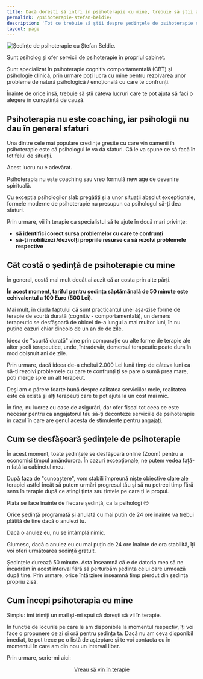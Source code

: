 ```yaml
---
title: Dacă dorești să intri în psihoterapie cu mine, trebuie să știi aceste lucruri
permalink: /psihoterapie-stefan-beldie/
description: 'Tot ce trebuie să știi despre ședințele de psihoterapie cu Ștefan Beldie - durată, preț, condiții etc.'
layout: page
---
```


![Ședințe de psihoterapie cu Ștefan Beldie.](/assets/images/gallery/psihoterapie-cu-stefan-beldie.webp)

Sunt psiholog și ofer servicii de psihoterapie în propriul cabinet.

Sunt specializat în psihoterapie cognitiv comportamentală (CBT) și psihologie clinică, prin urmare poți lucra cu mine pentru rezolvarea unor probleme de natură psihologică / emoțională cu care te confrunți.

Înainte de orice însă, trebuie să știi câteva lucruri care te pot ajuta să faci o alegere în cunoștință de cauză.

Psihoterapia nu este coaching, iar psihologii nu dau în general sfaturi
-----------------------------------------------------------------------

Una dintre cele mai populare credințe greșite cu care vin oamenii în psihoterapie este că psihologul le va da sfaturi. Că le va spune ce să facă în tot felul de situații.

Acest lucru nu e adevărat.

Psihoterapia nu este coaching sau vreo formulă new age de devenire spirituală.

Cu excepția psihologilor slab pregătiți și a unor situații absolut excepționale, formele moderne de psihoterapie nu presupun ca psihologul să-ți dea sfaturi.

Prin urmare, vii în terapie ca specialistul să te ajute în două mari privințe:

*   **să identifici corect sursa problemelor cu care te confrunți**
*   **să-ți mobilizezi /dezvolți propriile resurse ca să rezolvi problemele respective**

Cât costă o ședință de psihoterapie cu mine
-------------------------------------------

În general, costă mai mult decât ai auzit că ar costa prin alte părți.

**În acest moment, tariful pentru ședința săptămânală de 50 minute este echivalentul a 100 Euro (500 Lei).**

Mai mult, în ciuda faptului că sunt practicantul unei așa-zise forme de terapie de scurtă durată (cognitiv - comportamentală), un demers terapeutic se desfășoară de obicei de-a lungul a mai multor luni, în nu puține cazuri chiar dincolo de un an de de zile.

Ideea de "scurtă durată" vine prin comparație cu alte forme de terapie ale altor școli terapeutice, unde, întradevăr, demersul terapeutic poate dura în mod obișnuit ani de zile.

Prin urmare, dacă ideea de-a cheltui 2.000 Lei lună timp de câteva luni ca să-ți rezolvi problemele cu care te confrunți ți se pare o sumă prea mare, poți merge spre un alt terapeut.

Deși am o părere foarte bună despre calitatea serviciilor mele, realitatea este că există și alți terapeuți care te pot ajuta la un cost mai mic.

În fine, nu lucrez cu case de asigurări, dar ofer fiscal tot ceea ce este necesar pentru ca angajatorul tău să-ți deconteze serviciile de psihoterapie în cazul în care are genul acesta de stimulente pentru angajați.

Cum se desfășoară ședințele de psihoterapie
-------------------------------------------

În acest moment, toate ședințele se desfășoară online (Zoom) pentru a economisi timpul amândurora. În cazuri excepționale, ne putem vedea față-n față la cabinetul meu.

După faza de "cunoaștere", vom stabili împreună niște obiective clare ale terapiei astfel încât să putem urmări progresul tău și să nu petreci timp fără sens în terapie după ce atingi ținta sau țintele pe care ți le propui.

Plata se face înainte de fiecare ședință, ca la psihologi 😏

Orice ședință programată și anulată cu mai puțin de 24 ore înainte va trebui plătită de tine dacă o anulezi tu.

Dacă o anulez eu, nu se întâmplă nimic.

Glumesc, dacă o anulez eu cu mai puțin de 24 ore înainte de ora stabilită, îți voi oferi următoarea ședință gratuit.

Ședințele durează 50 minute. Asta înseamnă că e de datoria mea să ne încadrăm în acest interval fără să perturbăm ședința celui care urmează după tine. Prin urmare, orice întârziere înseamnă timp pierdut din ședința propriu zisă.

Cum începi psihoterapia cu mine
-------------------------------

Simplu: îmi trimiți un mail și-mi spui că dorești să vii în terapie.

În funcție de locurile pe care le am disponibile la momentul respectiv, îți voi face o propunere de zi și oră pentru ședința ta. Dacă nu am ceva disponibil imediat, te pot trece pe o listă de așteptare și te voi contacta eu în momentul în care am din nou un interval liber.

Prin urmare, scrie-mi aici:

<p style="text-align:center;">
      <a href="https://letterbird.co/stefan" class="button" data-button-variant="primary">Vreau să vin în terapie</a>
      </p>
